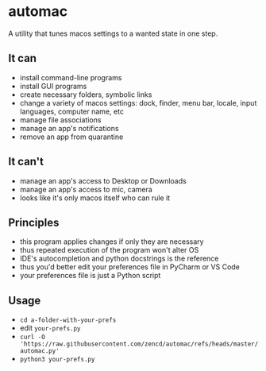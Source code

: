 # automac

A utility that tunes macos settings to a wanted state in one step.

## It can

- install command-line programs
- install GUI programs
- create necessary folders, symbolic links
- change a variety of macos settings: dock, finder, menu bar, locale, input languages, computer name, etc
- manage file associations
- manage an app's notifications
- remove an app from quarantine

## It can't

- manage an app's access to Desktop or Downloads
- manage an app's access to mic, camera
- looks like it's only macos itself who can rule it

## Principles

- this program applies changes if only they are necessary
- thus repeated execution of the program won't alter OS
- IDE's autocompletion and python docstrings is the reference
- thus you'd better edit your preferences file in PyCharm or VS Code
- your preferences file is just a Python script

## Usage

- `cd a-folder-with-your-prefs`
- edit `your-prefs.py`
- `curl -O 'https://raw.githubusercontent.com/zencd/automac/refs/heads/master/automac.py'`
- `python3 your-prefs.py`
